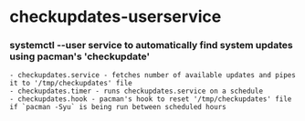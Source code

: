 # checkupdates-userservice

### systemctl --user service to automatically find system updates using pacman's 'checkupdate'
```
- checkupdates.service - fetches number of available updates and pipes it to '/tmp/checkupdates' file
- checkupdates.timer - runs checkupdates.service on a schedule
- checkupdates.hook - pacman's hook to reset '/tmp/checkupdates' file if `pacman -Syu` is being run between scheduled hours
```
